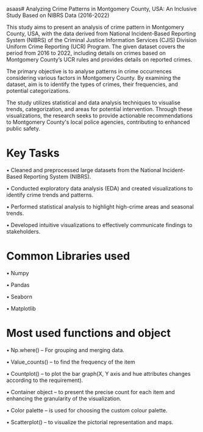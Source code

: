asaas# Analyzing Crime Patterns in Montgomery County, USA: An Inclusive Study Based on NIBRS Data (2016-2022)

This study aims to present an analysis of crime pattern in Montgomery County, USA, with the data derived from National Incident-Based Reporting System (NIBRS) of the Criminal Justice Information Services (CJIS) Division Uniform Crime Reporting (UCR) Program. The given dataset covers the period from 2016 to 2022, including details on crimes based on Montgomery County’s UCR rules and provides details on reported crimes.	

The primary objective is to analyse patterns in crime occurrences considering various factors in Montgomery County. By examining the dataset, aim is to identify the types of crimes, their frequencies, and potential categorizations. 

The study utilizes statistical and data analysis techniques to visualise trends, categorization, and areas for potential intervention. Through these visualizations, the research seeks to provide actionable recommendations to Montgomery County's local police agencies, contributing to enhanced public safety.

 # Key Tasks 
 •	Cleaned and preprocessed large datasets from the National Incident-Based Reporting System (NIBRS).

•	Conducted exploratory data analysis (EDA) and created visualizations to identify crime trends and patterns.

•	Performed statistical analysis to highlight high-crime areas and seasonal trends.

•	Developed intuitive visualizations to effectively communicate findings to stakeholders.

# Common Libraries used 

•	Numpy

•	Pandas

•	Seaborn

•	Matplotlib



# Most used functions and object 
       
•	Np.where() – For grouping and merging data.

•	Value_counts() – to find the frequency of the item

•	Countplot() – to plot the bar graph(X, Y axis and hue attributes changes according to the requirement).

•	Container object – to present the precise count for each item and enhancing the granularity of the visualization. 

•	Color palette – is used for choosing the custom colour palette.

•	Scatterplot() – to visualize the pictorial representation and maps.
